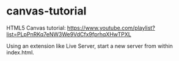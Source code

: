 # canvas-tutorial
HTML5 Canvas tutorial: https://www.youtube.com/playlist?list=PLpPnRKq7eNW3We9VdCfx9fprhqXHwTPXL

Using an extension like Live Server, start a new server from within index.html.
